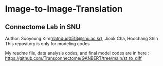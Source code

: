 # Image-to-Image-Translation
## Connectome Lab in SNU
Author: Sooyoung Kim(rlatndud0513@snu.ac.kr), Jiook Cha, Hoochang Shin     
This repository is only for modeling codes     
          
My readme file, data analysis codes, and final model codes are in here : https://github.com/Transconnectome/GANBERT/tree/main/st_to_diff
